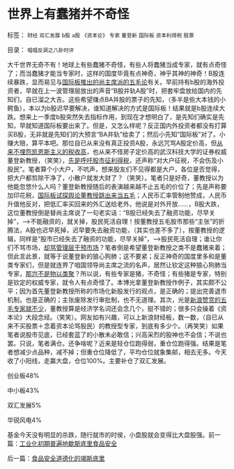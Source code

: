 # 世界上有蠢猪并不奇怪

标签： `财经` `双汇发展` `b股` `a股` `《资本论》` `专家` `董登新` `国际板` `资本利得税` `股票` 

目录： `唱唱反调之八卦时评`

大千世界无奇不有！地球上有些蠢猪不奇怪，有些人将蠢猪当成专家，就有点奇怪了；而当蠢猪才能当专家时，这样的国度毕竟有点神奇，神乎其神的神奇！B股连续暴跌，显而易见与[国际板推出的尚主席派的五毛论](../../../2011/5/23/尚主席向国际板开放国企待遇.md)有关。早前持有b股的海外投资者，早就在上一波管理层放出的声音“B股并轨A股”时，把套牢盘放给国内的先知们，自已溜之大吉。这些希望赚点BA并股的票子的先知，（多半是些大本钱的小鳄鱼），本以为b股迟早要解决，谁知道解决的方式是国际板！结果就是b股连续大跌。想来上一季度b股突然失去指标作用，到现在才想明白了，是先知们确实是先知，早就知道国际板要出来了。但是，又怎么样呢？反正国内外投资者都没有打算买B股，无非就是先知们的大预言“BA并轨”给卖了；然后小先知“国际板”对了。小赚大赔，算平本吧。那位自已从来没有真正投资A股，永远咒骂A股定价高，但[从来不埋怨凯恩斯主义的税收高](../../../2011/6/4/费雪－凯恩斯主义是(权贵+民粹),和弗里德曼.md)，也从来不怪房子定价高的武汉科技大学的证券权威董登新教授，（笑笑），[先是呼吁股市征利得税](../../../2009/12/10/专家教授嫌中国税收太轻，“向国际接轨”.md)，还声称“对大户征税，不会伤及小股民”。笔者算个小大户，不吭声，想来股友们不见得都是大户，各位是否觉得，把大户都剪除干净了，小散户就发大财了？（笑笑）。笔者只是好奇，董教授以为他能忽悠什么人吗？董登新教授随后的表演越来越不止五毛的价位了；先是声称要加印花税，[国际板试探舆论董教授跳出来当五毛](../../../2011/5/25/人民币国际板是“藏富于外，藏汇于外”.md)；人民币汇率管制他赞成，人民币升值他反对，把低汇率买回来的外汇送给老外，他说是对外开放……，B股大跌，这位董教授倒是替尚主席说了一句老实话：“B股已经失去了融资功能，尽早关掉”，——>不能融资的，就关掉，股民死活自理！按董教授五毛股市那些“主张”的折腾法，A股也迟早死掉，迟早要失去融资功能，（其实也差不多了），按董教授的逻辑，同样是“股市已经失去了融资的功能，尽早关掉”，——>股民死活自理；谁让你们不骂市场，[却骂管理层干预市场](../../../2010/9/14/股票市场价格陪审团！.md)？笔者倒是希望董登新教授之类不是蠢猪来着；但此言此景，就等于说董登新的狼心狗肺；这不要紧；反正神奇的国度里多和是董类专家们，但是就连界了咱国领导尚主席之流的名声，居然让钦定这种狼心狗肺当专家，[那岂不是物以类聚](../../../2009/5/5/假装无私！专业化打哑迷诡辩的中国式专家.md)？所以说，有些专家是猪，不奇怪；有些猪是专家，特别是钦定的权威专家，就令人有点奇怪了。本博光拿董登新教授作例子，其实颇不公平；因为首先董登新教授所称的市场化新股发行的观点，是正确的；提出完善退市机制，也是正确的；主张废除发行审批制，也不无道理。其次，光是[新浪赞赏的五毛专家就不少](../../../2009/10/21/人，鬼.md)，董教授算是经济学名词还会念几个，挺不错的；很多只会操着《资本论》大段念经。（笑笑）。网友如有兴趣，可以上新浪财经板，数一数，（自已从来不买股票＋念着资本论骂股民）的教授型专家，到底有多少个。（再笑笑）如果笔者说股市见底，已经套蓝了的小散未必敢信；兴高采烈的股神也不会信；不说也罢。只说，笔者满仓。还争啥呢？近来是轻仓位跑得弱，重仓位跑得强。结果是笔者想减少点品种，减不掉；但重仓位降低了，平均仓位就象集邮，相去无多。今天收了小阳线，走赢大盘，仓位100%。主要补仓了双汇发展。

创业板48%

中小板43%

双汇发展5%

华锐风电4%



基金今天没有明显的杀跌，随行就市的时侯，小盘股就会变得比大盘股强。前一篇：[工业化初期普遍地歇斯底里食品安全](../../../2011/6/12/工业化初期普遍地歇斯底里食品安全.md)

后一篇：[食品安全道德化的竭斯底里](../../../2011/6/13/食品安全道德化的竭斯底里.md)